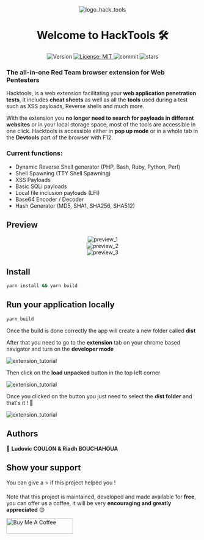 <div align="center">
	<img alt="logo_hack_tools" src="https://i.imgur.com/evnvda2.png" />
<h1>Welcome to HackTools 🛠</h1>
<p>
  <img alt="Version" src="https://img.shields.io/badge/version-0.1.0-blue.svg?cacheSeconds=2592000" />
  <a href="#" target="_blank">
    <img alt="License: MIT" src="https://img.shields.io/badge/License-MIT-yellow.svg" />
  </a>
  <img alt="commit" src="https://img.shields.io/github/last-commit/LasCC/Hack-Tools" />
  <img alt="stars" src="https://img.shields.io/github/stars/LasCC/Hack-Tools?style=social" />
</p>
</div>

### The all-in-one Red Team browser extension for **Web Pentesters**

Hacktools, is a web extension facilitating your **web application penetration tests**, it includes **cheat sheets** as well as all the **tools** used during a test such as XSS payloads, Reverse shells and much more.

With the extension you **no longer need to search for payloads in different websites** or in your local storage space, most of the tools are accessible in one click. Hacktools is accessible either in **pop up mode** or in a whole tab in the **Devtools** part of the browser with F12.

### Current functions:

- Dynamic Reverse Shell generator (PHP, Bash, Ruby, Python, Perl)
- Shell Spawning (TTY Shell Spawning)
- XSS Payloads
- Basic SQLi payloads
- Local file inclusion payloads (LFI)
- Base64 Encoder / Decoder
- Hash Generator (MD5, SHA1, SHA256, SHA512)

## Preview

<div align='center'>
  <img alt="preview_1" src="https://i.imgur.com/96PaPqa.png" />
</div>

<div align='center'>
  <img alt="preview_2" src="https://i.imgur.com/1MIRS0X.png" />
</div>

<div align='center'>
  <img alt="preview_3" src="https://i.imgur.com/jItstmk.png" />
</div>

## Install

```bash
yarn install && yarn build
```

## Run your application locally

```bash
yarn build
```

Once the build is done correctly the app will create a new folder called **dist**

After that you need to go to the **extension** tab on your chrome based navigator and turn on the **developer mode**

<img alt="extension_tutorial" src="https://i.imgur.com/0GRfu2K.png" />

Then click on the **load unpacked** button in the top left corner

<img alt="extension_tutorial" src="https://i.imgur.com/q41GeAb.png" />

Once you clicked on the button you just need to select the **dist folder** and that's it ! 🎉

<img alt="extension_tutorial" src="https://i.imgur.com/mL4TVu0.png" />

## Authors

👤 **Ludovic COULON & Riadh BOUCHAHOUA**

## Show your support

You can give a ⭐️ if this project helped you !

Note that this project is maintained, developed and made available for **free**, you can offer us a coffee, it will be very **encouraging and greatly appreciated** 😊

<a href="https://www.buymeacoffee.com/hacktools" target="_blank"><img src="https://www.buymeacoffee.com/assets/img/custom_images/orange_img.png" alt="Buy Me A Coffee" style="height: 41px !important;width: 174px !important" ></a>
